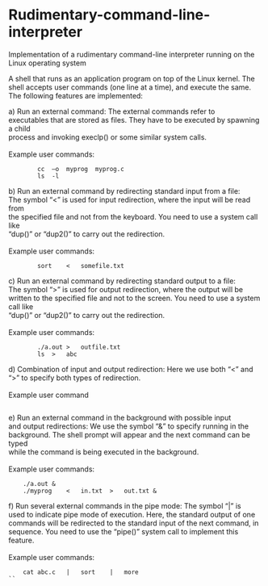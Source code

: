 # Rudimentary-command-line-interpreter
Implementation of a rudimentary command-line interpreter running on the Linux operating system

A shell	that runs	as	an	application	program	on	top	of	the	Linux	kernel.	The	shell	accepts	user	commands	(one	line	at	a	time),	and	execute	the	same.	The	
following	features	are	implemented:

a) Run	an	external	command: The	external	commands	refer	to	
executables	that	are	stored	as	files.	They	have	to	be	executed	by	spawning	a	child	
process	and	invoking	execlp() or	some	similar	system	calls.	<br><br>
Example	user commands:

```		./a.out	myprog.c
		cc	–o	myprog	myprog.c
		ls	-l

```
b) Run	an	external	command	by	redirecting	standard	input	from	a	file:	
The	symbol	“<”	is	used	for	input	redirection,	where	the	input	will	be	read	from	
the	specified	file	and	not	from	the	keyboard.	You	need	to	use	a	system	call	like	
“dup()”	or	“dup2()”	to	carry	out	the	redirection.<br><br>
Example	user commands:	
```		./a.out	<	infile.txt
		sort	<	somefile.txt
```
c) Run	an	external	command	by	redirecting	standard	output	to	a	file:	
The	symbol	“>”	is	used	for	output	redirection,	where	the	output	will	be	written	
to	the	specified	file	and	not	to	the	screen.	You	need	to	use	a	system	call	like	
“dup()”	or	“dup2()”	to	carry	out	the	redirection.	<br><br>
Example	user commands:
```
		./a.out	>	outfile.txt
		ls	>	abc
```

d) Combination	of	input	and	output	redirection: Here	we	use	both	“<”	
and	“>”	to	specify	both	types	of	redirection.	<br><br>
Example	user command
```		./a.out	<	infile.txt	>	outfile.txt
```

e) Run	an	external	command	in	the	background	with	possible	input	
and	output	redirections:	We	use	the	symbol	“&”	to	specify	running	in	the	
background.	The	shell	prompt	will	appear	and	the	next	command	can	be	typed	
while	the	command	is	being	executed	in	the	background.	<br><br>
Example	user commands:
```
    ./a.out	& 
    ./myprog	<	in.txt	>	out.txt	&
```

f) Run	several	external	commands	in	the	pipe	mode:	The	symbol	“|”	is	
used	to	indicate	pipe	mode	of	execution.	Here,	the	standard	output	of	one	
commands	will	be	redirected	to	the	standard	input	of	the	next	command,	in	
sequence.	You	need	to	use	the	“pipe()”	system	call	to	implement	this	feature.
<br><br>
Example	user commands:
```	ls	|	more
	cat	abc.c	|	sort	|	more
``
